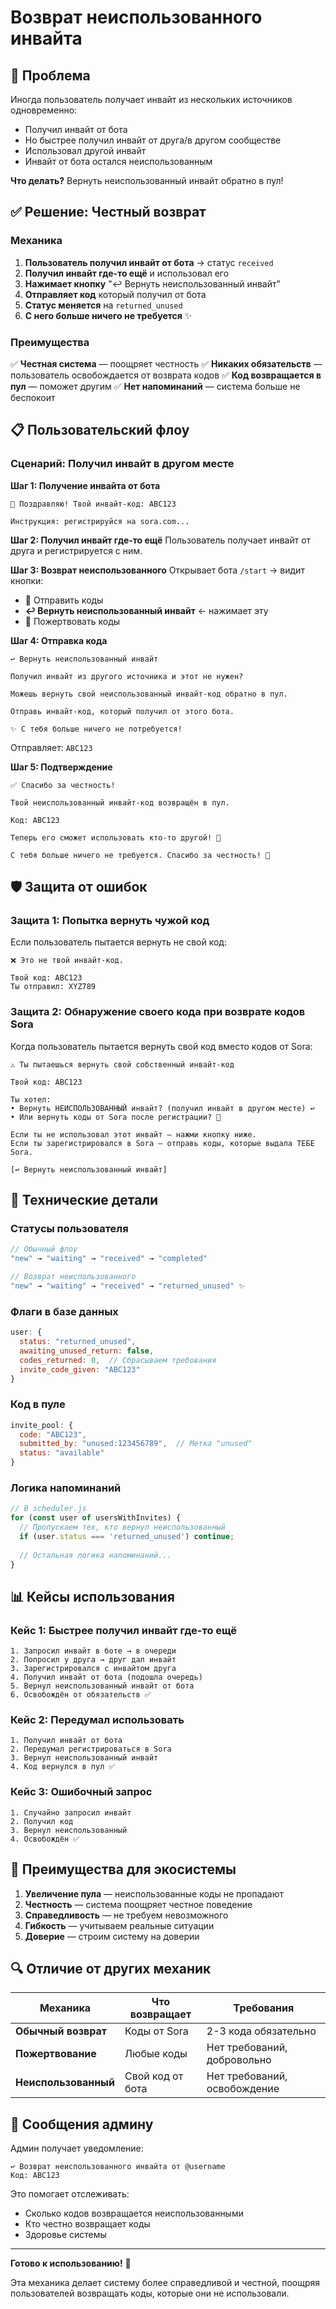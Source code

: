 # Возврат неиспользованного инвайта

## 🎯 Проблема

Иногда пользователь получает инвайт из нескольких источников одновременно:
- Получил инвайт от бота
- Но быстрее получил инвайт от друга/в другом сообществе
- Использовал другой инвайт
- Инвайт от бота остался неиспользованным

**Что делать?** Вернуть неиспользованный инвайт обратно в пул!

## ✅ Решение: Честный возврат

### Механика

1. **Пользователь получил инвайт от бота** → статус `received`
2. **Получил инвайт где-то ещё** и использовал его
3. **Нажимает кнопку** "↩️ Вернуть неиспользованный инвайт"
4. **Отправляет код** который получил от бота
5. **Статус меняется** на `returned_unused`
6. **С него больше ничего не требуется** ✨

### Преимущества

✅ **Честная система** — поощряет честность
✅ **Никаких обязательств** — пользователь освобождается от возврата кодов
✅ **Код возвращается в пул** — поможет другим
✅ **Нет напоминаний** — система больше не беспокоит

## 📋 Пользовательский флоу

### Сценарий: Получил инвайт в другом месте

**Шаг 1: Получение инвайта от бота**
```
🎉 Поздравляю! Твой инвайт-код: ABC123

Инструкция: регистрируйся на sora.com...
```

**Шаг 2: Получил инвайт где-то ещё**
Пользователь получает инвайт от друга и регистрируется с ним.

**Шаг 3: Возврат неиспользованного**
Открывает бота `/start` → видит кнопки:
- 📨 Отправить коды
- **↩️ Вернуть неиспользованный инвайт** ← нажимает эту
- 💝 Пожертвовать коды

**Шаг 4: Отправка кода**
```
↩️ Вернуть неиспользованный инвайт

Получил инвайт из другого источника и этот не нужен?

Можешь вернуть свой неиспользованный инвайт-код обратно в пул.

Отправь инвайт-код, который получил от этого бота.

✨ С тебя больше ничего не потребуется!
```

Отправляет: `ABC123`

**Шаг 5: Подтверждение**
```
✅ Спасибо за честность!

Твой неиспользованный инвайт-код возвращён в пул.

Код: ABC123

Теперь его сможет использовать кто-то другой! 🎉

С тебя больше ничего не требуется. Спасибо за честность! 💚
```

## 🛡️ Защита от ошибок

### Защита 1: Попытка вернуть чужой код

Если пользователь пытается вернуть не свой код:

```
❌ Это не твой инвайт-код.

Твой код: ABC123
Ты отправил: XYZ789
```

### Защита 2: Обнаружение своего кода при возврате кодов Sora

Когда пользователь пытается вернуть свой код вместо кодов от Sora:

```
⚠️ Ты пытаешься вернуть свой собственный инвайт-код

Твой код: ABC123

Ты хотел:
• Вернуть НЕИСПОЛЬЗОВАННЫЙ инвайт? (получил инвайт в другом месте) ↩️
• Или вернуть коды от Sora после регистрации? 📨

Если ты не использовал этот инвайт — нажми кнопку ниже.
Если ты зарегистрировался в Sora — отправь коды, которые выдала ТЕБЕ Sora.

[↩️ Вернуть неиспользованный инвайт]
```

## 🔧 Технические детали

### Статусы пользователя

```javascript
// Обычный флоу
"new" → "waiting" → "received" → "completed"

// Возврат неиспользованного
"new" → "waiting" → "received" → "returned_unused" ✨
```

### Флаги в базе данных

```javascript
user: {
  status: "returned_unused",
  awaiting_unused_return: false,
  codes_returned: 0,  // Сбрасываем требования
  invite_code_given: "ABC123"
}
```

### Код в пуле

```javascript
invite_pool: {
  code: "ABC123",
  submitted_by: "unused:123456789",  // Метка "unused"
  status: "available"
}
```

### Логика напоминаний

```javascript
// В scheduler.js
for (const user of usersWithInvites) {
  // Пропускаем тех, кто вернул неиспользованный
  if (user.status === 'returned_unused') continue;
  
  // Остальная логика напоминаний...
}
```

## 📊 Кейсы использования

### Кейс 1: Быстрее получил инвайт где-то ещё

```
1. Запросил инвайт в боте → в очереди
2. Попросил у друга → друг дал инвайт
3. Зарегистрировался с инвайтом друга
4. Получил инвайт от бота (подошла очередь)
5. Вернул неиспользованный инвайт от бота
6. Освобождён от обязательств ✅
```

### Кейс 2: Передумал использовать

```
1. Получил инвайт от бота
2. Передумал регистрироваться в Sora
3. Вернул неиспользованный инвайт
4. Код вернулся в пул ✅
```

### Кейс 3: Ошибочный запрос

```
1. Случайно запросил инвайт
2. Получил код
3. Вернул неиспользованный
4. Освобождён ✅
```

## 🎯 Преимущества для экосистемы

1. **Увеличение пула** — неиспользованные коды не пропадают
2. **Честность** — система поощряет честное поведение
3. **Справедливость** — не требуем невозможного
4. **Гибкость** — учитываем реальные ситуации
5. **Доверие** — строим систему на доверии

## 🔍 Отличие от других механик

| Механика | Что возвращает | Требования |
|----------|---------------|------------|
| **Обычный возврат** | Коды от Sora | 2-3 кода обязательно |
| **Пожертвование** | Любые коды | Нет требований, добровольно |
| **Неиспользованный** | Свой код от бота | Нет требований, освобождение |

## 📝 Сообщения админу

Админ получает уведомление:

```
↩️ Возврат неиспользованного инвайта от @username
Код: ABC123
```

Это помогает отслеживать:
- Сколько кодов возвращается неиспользованными
- Кто честно возвращает коды
- Здоровье системы

---

**Готово к использованию!** 🚀

Эта механика делает систему более справедливой и честной, поощряя пользователей возвращать коды, которые они не использовали.

